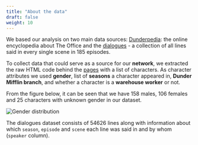 ```yaml
---
title: "About the data"
draft: false
weight: 10
---
```


We based our analysis on two main data sources: [Dunderpedia](https://theoffice.fandom.com/wiki/Main_Page): the online encyclopedia about The Office and the [dialogues](https://www.kaggle.com/nasirkhalid24/the-office-us-complete-dialoguetranscript?select=The-Office-Lines-V4.csv) - a collection of all lines said in every single scene in 185 episodes.


To collect data that could serve as a source for our **network**, we extracted the raw HTML code behind the [pages](https://theoffice.fandom.com/wiki/Category:Characters) with a list of characters. As character attributes we used **gender**, list of **seasons** a character appeared in, **Dunder Mifflin branch**, and whether a character is a **warehouse worker** or not.

From the figure below, it can be seen that we have 158 males, 106 females and 25 characters with unknown gender in our dataset.

![Gender distribution](/img/Gender_distribution.png)

The dialogues dataset consists of 54626 lines along with information about which `season`, `episode` and `scene` each line was said in and by whom (`speaker` column).